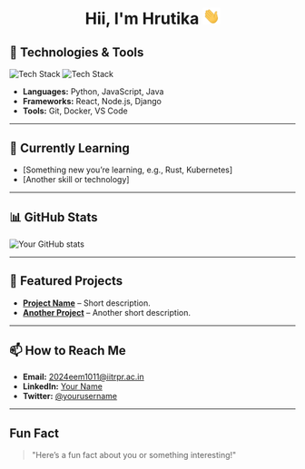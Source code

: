 <h1 align="center" > Hii, I'm Hrutika <img src="https://raw.githubusercontent.com/ABSphreak/ABSphreak/master/gifs/Hi.gif" width="30px"> </h1>
<p>
  
</p>

## 🔧 Technologies & Tools

![Tech Stack](https://img.shields.io/badge/YourTech-YourColor?style=for-the-badge&logo=YourLogo&logoColor=white)
![Tech Stack](https://img.shields.io/badge/AnotherTech-AnotherColor?style=for-the-badge&logo=AnotherLogo&logoColor=white)

- **Languages:** Python, JavaScript, Java
- **Frameworks:** React, Node.js, Django
- **Tools:** Git, Docker, VS Code

---

## 🌱 Currently Learning

- [Something new you’re learning, e.g., Rust, Kubernetes]
- [Another skill or technology]

---

## 📊 GitHub Stats

![Your GitHub stats](https://github-readme-stats.vercel.app/api?username=YOUR_USERNAME&show_icons=true&theme=radical)

---

## 🚀 Featured Projects

- **[Project Name](https://github.com/yourusername/project-repo)** – Short description.
- **[Another Project](https://github.com/yourusername/another-repo)** – Another short description.

---

## 📫 How to Reach Me

- **Email:** 2024eem1011@iitrpr.ac.in
- **LinkedIn:** [Your Name](https://linkedin.com/in/yourusername)
- **Twitter:** [@yourusername](https://twitter.com/yourusername)

---

## Fun Fact

> "Here’s a fun fact about you or something interesting!"

